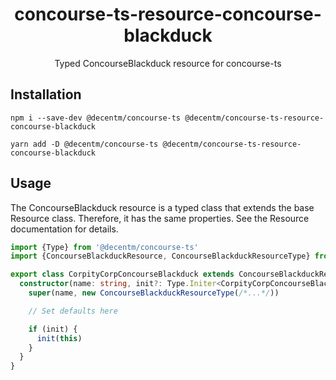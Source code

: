 <h1 align="center">
  concourse-ts-resource-concourse-blackduck
</h1>

<div align="center">

  Typed ConcourseBlackduck resource for concourse-ts
</div>

## Installation

`npm i --save-dev @decentm/concourse-ts @decentm/concourse-ts-resource-concourse-blackduck`

`yarn add -D @decentm/concourse-ts @decentm/concourse-ts-resource-concourse-blackduck`

## Usage

The ConcourseBlackduck resource is a typed class that extends the base Resource class.
Therefore, it has the same properties. See the Resource documentation for details.

```typescript
import {Type} from '@decentm/concourse-ts'
import {ConcourseBlackduckResource, ConcourseBlackduckResourceType} from '@decentm/concourse-ts-resource-concourse-blackduck'

export class CorpityCorpConcourseBlackduck extends ConcourseBlackduckResource {
  constructor(name: string, init?: Type.Initer<CorpityCorpConcourseBlackduck>) {
    super(name, new ConcourseBlackduckResourceType(/*...*/))

    // Set defaults here

    if (init) {
      init(this)
    }
  }
}
```
